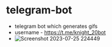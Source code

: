 # telegram-bot

* telegram bot which generates gifs
* username - https://t.me/knight_20bot
* ![Screenshot 2023-07-25 224449](https://github.com/varshney-prince/telegram-bot/assets/62497419/7a21f2f1-c633-4cba-807f-5d7ee02e2d24)
